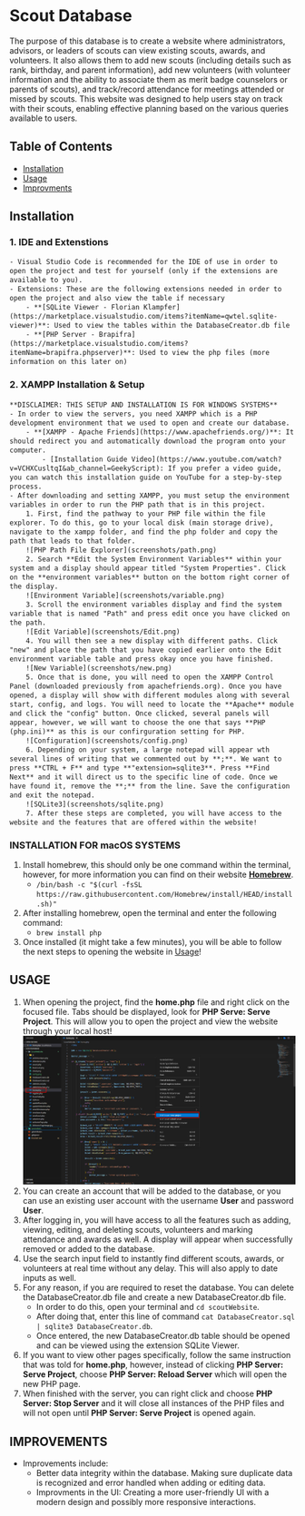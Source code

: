 # Scout Database

The purpose of this database is to create a website where administrators, advisors, or leaders of scouts can view existing scouts, awards, and volunteers. It also allows them to add new scouts (including details such as rank, birthday, and parent information), add new volunteers (with volunteer information and the ability to associate them as merit badge counselors or parents of scouts), and track/record attendance for meetings attended or missed by scouts. This website was designed to help users stay on track with their scouts, enabling effective planning based on the various queries available to users.

## Table of Contents
- [Installation](#installation)
- [Usage](#usage)
- [Improvments](#improvements)

## Installation

### 1. **IDE and Extenstions**
    - Visual Studio Code is recommended for the IDE of use in order to open the project and test for yourself (only if the extensions are available to you).
    - Extensions: These are the following extensions needed in order to open the project and also view the table if necessary
        - **[SQLite Viewer - Florian Klampfer](https://marketplace.visualstudio.com/items?itemName=qwtel.sqlite-viewer)**: Used to view the tables within the DatabaseCreator.db file 
        - **[PHP Server - Brapifra](https://marketplace.visualstudio.com/items?itemName=brapifra.phpserver)**: Used to view the php files (more information on this later on)

### 2. **XAMPP Installation & Setup**
    **DISCLAIMER: THIS SETUP AND INSTALLATION IS FOR WINDOWS SYSTEMS**
    - In order to view the servers, you need XAMPP which is a PHP development environment that we used to open and create our database.
        - **[XAMPP - Apache Friends](https://www.apachefriends.org/)**: It should redirect you and automatically download the program onto your computer. 
            - [Installation Guide Video](https://www.youtube.com/watch?v=VCHXCusltqI&ab_channel=GeekyScript): If you prefer a video guide, you can watch this installation guide on YouTube for a step-by-step process.
    - After downloading and setting XAMPP, you must setup the environment variables in order to run the PHP path that is in this project. 
        1. First, find the pathway to your PHP file within the file explorer. To do this, go to your local disk (main storage drive), navigate to the xampp folder, and find the php folder and copy the path that leads to that folder.
        ![PHP Path File Explorer](screenshots/path.png)
        2. Search **Edit the System Environment Variables** within your system and a display should appear titled "System Properties". Click on the **environment variables** button on the bottom right corner of the display.
        ![Environment Variable](screenshots/variable.png)
        3. Scroll the environment variables display and find the system variable that is named "Path" and press edit once you have clicked on the path. 
        ![Edit Variable](screenshots/Edit.png)
        4. You will then see a new display with different paths. Click "new" and place the path that you have copied earlier onto the Edit environment variable table and press okay once you have finished.
        ![New Variable](screenshots/new.png)
        5. Once that is done, you will need to open the XAMPP Control Panel (downloaded previously from apachefriends.org). Once you have opened, a display will show with different modules along with several start, config, and logs. You will need to locate the **Apache** module and click the "config" button. Once clicked, several panels will appear, however, we will want to choose the one that says **PHP (php.ini)** as this is our confirguration setting for PHP. 
        ![Configuration](screenshots/config.png)
        6. Depending on your system, a large notepad will appear wth several lines of writing that we commented out by **;**. We want to press **CTRL + F** and type **"extension=sqlite3**. Press **Find Next** and it will direct us to the specific line of code. Once we have found it, remove the **;** from the line. Save the configuration and exit the notepad.
        ![SQLite3](screenshots/sqlite.png)
        7. After these steps are completed, you will have access to the website and the features that are offered within the website!
### **INSTALLATION FOR macOS SYSTEMS**
1. Install homebrew, this should only be one command within the terminal, however, for more information you can find on their website **[Homebrew](https://brew.sh/)**.
    - ` /bin/bash -c "$(curl -fsSL https://raw.githubusercontent.com/Homebrew/install/HEAD/install.sh)" `
2. After installing homebrew, open the terminal and enter the following command:
    - `brew install php`
3. Once installed (it might take a few minutes), you will be able to follow the next steps to opening the website in [Usage](#usage)!
    
## USAGE
1. When opening the project, find the **home.php** file and right click on the focused file. Tabs should be displayed, look for **PHP Serve: Serve Project**. This will allow you to open the project and view the website through your local host!
![OpenPHP](screenshots/home.png)
2. You can create an account that will be added to the database, or you can use an existing user account with the username **User** and password **User**. 
3. After logging in, you will have access to all the features such as adding, viewing, editing, and deleting scouts, volunteers and marking attendance and awards as well. A display will appear when successfully removed or added to the database.
4. Use the search input field to instantly find different scouts, awards, or volunteers at real time without any delay. This will also apply to date inputs as well.
5. For any reason, if you are required to reset the database. You can delete the DatabaseCreator.db file and create a new DatabaseCreator.db file. 
    - In order to do this, open your terminal and `cd scoutWebsite`. 
    - After doing that, enter this line of command `cat DatabaseCreator.sql | sqlite3 DatabaseCreator.db`. 
    - Once entered, the new DatabaseCreator.db table should be opened and can be viewed using the extension SQLite Viewer. 
6. If you want to view other pages specifically, follow the same instruction that was told for **home.php**, however, instead of clicking **PHP Server: Serve Project**, choose **PHP Server: Reload Server** which will open the new PHP page.
7. When finished with the server, you can right click and choose **PHP Server: Stop Server** and it will close all instances of the PHP files and will not open until **PHP Server: Serve Project** is opened again.  

## IMPROVEMENTS
- Improvements include:
    - Better data integrity within the database. Making sure duplicate data is recognized and error handled when adding or editing data.
    - Improvments in the UI: Creating a more user-friendly UI with a modern design and possibly more responsive interactions.
